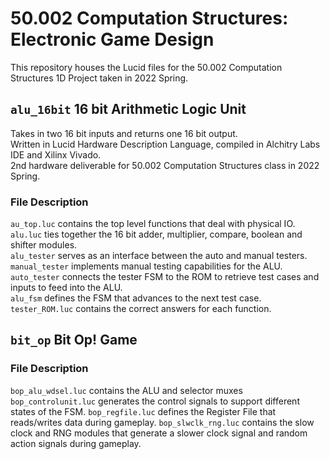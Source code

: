 # 50.002 Computation Structures: Electronic Game Design
This repository houses the Lucid files for the 50.002 Computation Structures 1D Project taken in 2022 Spring.

## `alu_16bit` 16 bit Arithmetic Logic Unit
Takes in two 16 bit inputs and returns one 16 bit output.  
Written in Lucid Hardware Description Language, compiled in Alchitry Labs IDE and Xilinx Vivado.  
2nd hardware deliverable for 50.002 Computation Structures class in 2022 Spring.

### File Description
`au_top.luc` contains the top level functions that deal with physical IO.  
`alu.luc` ties together the 16 bit adder, multiplier, compare, boolean and shifter modules.  
`alu_tester` serves as an interface between the auto and manual testers.  
`manual_tester` implements manual testing capabilities for the ALU. 
`auto_tester` connects the tester FSM to the ROM to retrieve test cases and inputs to feed into the ALU.  
`alu_fsm` defines the FSM that advances to the next test case.  
`tester_ROM.luc` contains the correct answers for each function. 

## `bit_op` Bit Op! Game

### File Description
`bop_alu_wdsel.luc` contains the ALU and selector muxes
`bop_controlunit.luc` generates the control signals to support different states of the FSM.
`bop_regfile.luc` defines the Register File that reads/writes data during gameplay.
`bop_slwclk_rng.luc` contains the slow clock and RNG modules that generate a slower clock signal and random action signals during gameplay. 
